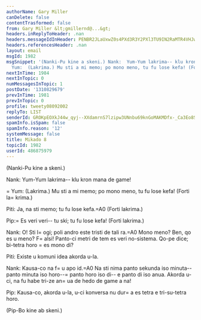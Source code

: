 ```yaml
---
authorName: Gary Miller
canDelete: false
contentTrasformed: false
from: Gary Miller &lt;gmillernd@...&gt;
headers.inReplyToHeader: .nan
headers.messageIdInHeader: PENBR2JLaUxwZ0s4PXd3R3Y2PXl3TU9IN2RaMTR4VHJwUERRR2RmdUh0NFVwQnItNTJBZ0BtYWlsLmdtYWlsLmNvbT4=
headers.referencesHeader: .nan
layout: email
msgId: 1982
msgSnippet: '(Nanki-Pu kine a skeni.) Nank:  Yum-Yum lakrima-- klu kron mana de game!
  Yum:  (Lakrima.) Mu sti a mi memo; po mono meno, tu fu lose kefa! (Forti lakrima.) '
nextInTime: 1984
nextInTopic: 0
numMessagesInTopic: 1
postDate: '1310829679'
prevInTime: 1981
prevInTopic: 0
profile: tweety08092002
replyTo: LIST
senderId: GROKpEOXkJ44w_qyj--XXdamrnS7lzipw3UNnbu69knGoMAKMDfx-_Ca3Eo8SF4ubl02up2jDPlIibNCYCgYOQiahBQj5RlK
spamInfo.isSpam: false
spamInfo.reason: '12'
systemMessage: false
title: Mikado 8
topicId: 1982
userId: 486875979
---
```


(Nanki-Pu kine a skeni.)

Nank:  Yum-Yum lakrima-- klu kron mana de game!

=
Yum:  (Lakrima.) Mu sti a mi memo; po mono meno, tu fu lose kefa!
(Forti la=
krima.)

Piti:  Ja, na sti memo; tu fu lose kefa.=A0 (Forti lakrima.)

Pip:=
  Es veri veri-- tu ski; tu fu lose kefa! (Forti lakrima.)

Nank:  O! Sti l=
ogi; poli andro este tristi de tali ra.=A0 Mono meno?
Ben, qo es u meno?  F=
alsi!  Panto-ci metri de tem es veri no-sistema.
Qo-pe dice; bi-tetra horo =
es mono di?

Piti:  Existe u komuni idea akorda u-la.

Nank:  Kausa-co na f=
u apo id.=A0 Na sti nima panto sekunda iso minuta--
panto minuta iso horo--=
 panto horo iso di-- e panto di iso anua.
Akorda u-ci, na fu habe tri-ze an=
ua de hedo de game a na!

Pip:  Kausa-co, akorda u-la, u-ci konversa nu dur=
a es tetra e tri-su-tetra horo.

(Pip-Bo kine ab skeni.)

